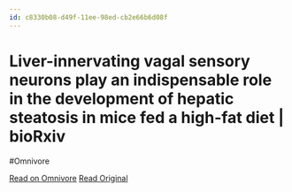 ```yaml
---
id: c8330b08-d49f-11ee-98ed-cb2e66b6d08f
---
```


# Liver-innervating vagal sensory neurons play an indispensable role in the development of hepatic steatosis in mice fed a high-fat diet | bioRxiv
#Omnivore

[Read on Omnivore](https://omnivore.app/me/liver-innervating-vagal-sensory-neurons-play-an-indispensable-ro-18de5513880)
[Read Original](https://www.biorxiv.org/content/10.1101/2024.02.20.581228v1?rss=1)

